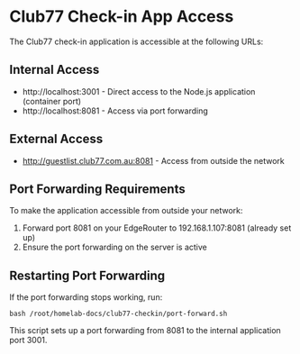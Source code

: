 # Club77 Check-in App Access

The Club77 check-in application is accessible at the following URLs:

## Internal Access
- http://localhost:3001 - Direct access to the Node.js application (container port)
- http://localhost:8081 - Access via port forwarding

## External Access
- http://guestlist.club77.com.au:8081 - Access from outside the network

## Port Forwarding Requirements
To make the application accessible from outside your network:

1. Forward port 8081 on your EdgeRouter to 192.168.1.107:8081 (already set up)
2. Ensure the port forwarding on the server is active

## Restarting Port Forwarding
If the port forwarding stops working, run:
```
bash /root/homelab-docs/club77-checkin/port-forward.sh
```

This script sets up a port forwarding from 8081 to the internal application port 3001.
